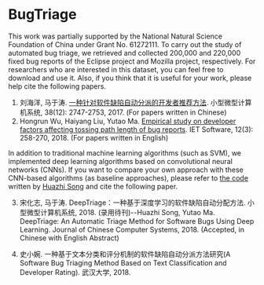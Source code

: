 # BugTriage

This work was partially supported by the National Natural Science Foundation of China under Grant No. 61272111. To carry out the study of automated bug triage, we retrieved and collected 200,000 and 220,000 fixed bug reports of the Eclipse project and Mozilla project, respectively. For researchers who are interested in this dataset, you can feel free to download and use it. Also, if you think that it is useful for your work, please help cite the following papers. 

1. 刘海洋, 马于涛. [一种针对软件缺陷自动分派的开发者推荐方法](http://xwxt.sict.ac.cn/CN/Y2017/V38/I12/2747). 小型微型计算机系统, 38(12): 2747-2753, 2017. (For papers written in Chinese)
2. Hongrun Wu, Haiyang Liu, Yutao Ma. [Empirical study on developer factors affecting tossing path length of bug reports](http://digital-library.theiet.org/content/journals/10.1049/iet-sen.2017.0159). IET Software, 12(3): 258-270, 2018. (For papers written in English)

In addition to traditional machine learning algorithms (such as SVM), we implemented deep learning algorithms based on convolutional neural networks (CNNs). If you want to compare your own approach with these CNN-based algorithms (as baseline approaches), please refer to [the code](https://github.com/huazhisong/graduate_text) written by [Huazhi Song](https://github.com/huazhisong) and cite the following paper.

3. 宋化志, 马于涛. DeepTriage：一种基于深度学习的软件缺陷自动分配方法. 小型微型计算机系统, 2018. (录用待刊)--Huazhi Song, Yutao Ma. DeepTriage: An Automatic Triage Method for Software Bugs Using Deep Learning. Journal of Chinese Computer Systems, 2018. (Accepted, in Chinese with English Abstract)

4. 史小婉. 一种基于文本分类和评分机制的软件缺陷自动分派方法研究(A Software Bug Triaging Method Based on Text Classification and Developer Rating). 武汉大学, 2018.
